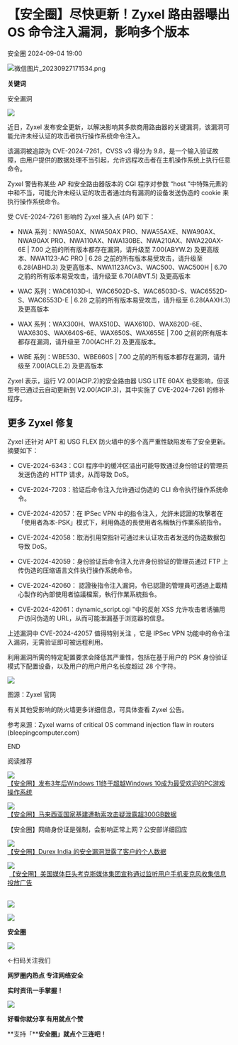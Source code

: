 #  【安全圈】尽快更新！Zyxel 路由器曝出 OS 命令注入漏洞，影响多个版本   
 安全圈   2024-09-04 19:00  
  
![](https://mmbiz.qpic.cn/sz_mmbiz_png/aBHpjnrGylgOvEXHviaXu1fO2nLov9bZ055v7s8F6w1DD1I0bx2h3zaOx0Mibd5CngBwwj2nTeEbupw7xpBsx27Q/640?wx_fmt=png&from=appmsg "微信图片_20230927171534.png")  
  
  
**关键词**  
  
  
  
安全漏洞  
  
  
![](https://mmbiz.qpic.cn/sz_mmbiz_jpg/aBHpjnrGylhuVBWzBFpEzH5a90hN7LMLd1J7Mo5ib7eoshUTHSKnZzHA26iaKlfk3EzCIicJhLzl2xk4b1L5Yo8ag/640?wx_fmt=jpeg&from=appmsg "")  
  
近日，Zyxel 发布安全更新，以解决影响其多款商用路由器的关键漏洞，该漏洞可能允许未经认证的攻击者执行操作系统命令注入。  
  
该漏洞被追踪为 CVE-2024-7261，CVSS v3 得分为 9.8，是一个输入验证故障，由用户提供的数据处理不当引起，允许远程攻击者在主机操作系统上执行任意命令。  
  
Zyxel 警告称某些 AP 和安全路由器版本的 CGI 程序对参数 “host ”中特殊元素的中和不当，可能允许未经认证的攻击者通过向有漏洞的设备发送伪造的 cookie 来执行操作系统命令。  
  
受 CVE-2024-7261 影响的 Zyxel 接入点 (AP) 如下：  
- NWA 系列：NWA50AX、NWA50AX PRO、NWA55AXE、NWA90AX、NWA90AX PRO、NWA110AX、NWA130BE、NWA210AX、NWA220AX-6E | 7.00 之前的所有版本都存在漏洞，请升级至 7.00(ABYW.2) 及更高版本、NWA1123-AC PRO | 6.28 之前的所有版本易受攻击，请升级至 6.28(ABHD.3) 及更高版本、NWA1123ACv3、WAC500、WAC500H | 6.70 之前的所有版本易受攻击，请升级至 6.70(ABVT.5) 及更高版本  
  
- WAC 系列：WAC6103D-I、WAC6502D-S、WAC6503D-S、WAC6552D-S、WAC6553D-E | 6.28 之前的所有版本易受攻击，请升级至 6.28(AAXH.3) 及更高版本  
  
- WAX 系列：WAX300H、WAX510D、WAX610D、WAX620D-6E、WAX630S、WAX640S-6E、WAX650S、WAX655E | 7.00 之前的所有版本都存在漏洞，请升级至 7.00(ACHF.2) 及更高版本。  
  
- WBE 系列：WBE530、WBE660S | 7.00 之前的所有版本都存在漏洞，请升级至 7.00(ACLE.2) 及更高版本  
  
Zyxel 表示，运行 V2.00(ACIP.2)的安全路由器 USG LITE 60AX 也受影响，但该型号已通过云自动更新到 V2.00(ACIP.3)，其中实施了 CVE-2024-7261 的修补程序。  
## 更多 Zyxel 修复  
  
Zyxel 还针对 APT 和 USG FLEX 防火墙中的多个高严重性缺陷发布了安全更新。摘要如下：  
- CVE-2024-6343：CGI 程序中的缓冲区溢出可能导致通过身份验证的管理员发送伪造的 HTTP 请求，从而导致 DoS。  
  
- CVE-2024-7203：验证后命令注入允许通过伪造的 CLI 命令执行操作系统命令。  
  
- CVE-2024-42057：在 IPSec VPN 中的指令注入，允許未認證的攻擊者在「使用者為本-PSK」模式下，利用偽造的長使用者名稱執行作業系統指令。  
  
- CVE-2024-42058：取消引用空指针可通过未认证攻击者发送的伪造数据包导致 DoS。  
  
- CVE-2024-42059：身份验证后命令注入允许身份验证的管理员通过 FTP 上传伪造的压缩语言文件执行操作系统命令。  
  
- CVE-2024-42060： 認證後指令注入漏洞，令已認證的管理員可透過上載精心製作的內部使用者協議檔案，執行作業系統指令。  
  
- CVE-2024-42061：dynamic_script.cgi "中的反射 XSS 允许攻击者诱骗用户访问伪造的 URL，从而可能泄漏基于浏览器的信息。  
  
上述漏洞中 CVE-2024-42057 值得特别关注 ，它是 IPSec VPN 功能中的命令注入漏洞，无需验证即可被远程利用。  
  
利用漏洞所需的特定配置要求会降低其严重性，包括在基于用户的 PSK 身份验证模式下配置设备，以及用户的用户用户名长度超过 28 个字符。  
  
![](https://mmbiz.qpic.cn/sz_mmbiz_jpg/aBHpjnrGylhuVBWzBFpEzH5a90hN7LMLnJazzLiccysvTzLJbSjDhonseT66C0iaEPvV9u531U5BxFO5APTdxhjA/640?wx_fmt=jpeg&from=appmsg "")  
  
图源：Zyxel 官网  
  
有关其他受影响的防火墙更多详细信息，可具体查看 Zyxel 公告。  
  
参考来源：Zyxel warns of critical OS command injection flaw in routers (bleepingcomputer.com)  
  
  
  
END  
  
  
阅读推荐  
  
  
![](https://mmbiz.qpic.cn/sz_mmbiz_jpg/aBHpjnrGylhuVBWzBFpEzH5a90hN7LMLvYicDaeRQnPmibSvg5w9nWiaBeSMDGvrsNPtS8EMdDo87aIgkaK2ExkJA/640?wx_fmt=jpeg "")  
[【安全圈】发布3年后Windows 11终于超越Windows 10成为最受欢迎的PC游戏操作系统](http://mp.weixin.qq.com/s?__biz=MzIzMzE4NDU1OQ==&mid=2652064118&idx=1&sn=18ac97451ab348c4333878751b33fab1&chksm=f36e6536c419ec20c9fc65cb2089f34e5d5253caeecf98dcc0eaf66e6a4b443de2d9517d9490&scene=21#wechat_redirect)  
  
  
  
![](https://mmbiz.qpic.cn/sz_mmbiz_jpg/aBHpjnrGylhuVBWzBFpEzH5a90hN7LMLt2vVbZA7MDULjoxpyCnnaYGNJFelyGev1umWPuCs5w61RuqekzK0cw/640?wx_fmt=jpeg "")  
[【安全圈】马来西亚国家基建遭勒索攻击疑泄露超300GB数据](http://mp.weixin.qq.com/s?__biz=MzIzMzE4NDU1OQ==&mid=2652064118&idx=2&sn=ee6da21eec9d226dddd646c0a22a0f46&chksm=f36e6536c419ec203bfdce0a0ca668825b65c832963b6aec59ddc781b74b842329021e95892f&scene=21#wechat_redirect)  
  
  
【安全圈】网络身份证是强制，会影响正常上网？公安部详细回应  
  
  
  
  
![](https://mmbiz.qpic.cn/sz_mmbiz_jpg/aBHpjnrGylhuVBWzBFpEzH5a90hN7LML5aYWDHREPbtC8FRK433hVpyxo7P99JgIicBAibT0DhmqM7EicreETM42Q/640?wx_fmt=jpeg "")  
[【安全圈】Durex India 的安全漏洞泄露了客户的个人数据](http://mp.weixin.qq.com/s?__biz=MzIzMzE4NDU1OQ==&mid=2652064118&idx=3&sn=e8c491c09d170fcdfc57c3a67ba7a5b4&chksm=f36e6536c419ec20ec6c8dbba8fd1b6cb2575b19e3ec46921c6b8d16b733e47e2eaa9db762de&scene=21#wechat_redirect)  
  
  
  
![](https://mmbiz.qpic.cn/sz_mmbiz_jpg/aBHpjnrGylhuVBWzBFpEzH5a90hN7LMLj587o1vRBia5y6AKwaibnwspv1JATA1geq6w7mMLT0zREMI2f6Wx8BfQ/640?wx_fmt=jpeg "")  
 [【安全圈】美国媒体巨头考克斯媒体集团宣称通过监听用户手机麦克风收集信息投放广告](http://mp.weixin.qq.com/s?__biz=MzIzMzE4NDU1OQ==&mid=2652064118&idx=4&sn=82073eee169a9d857c0e826941a809e9&chksm=f36e6536c419ec207ac664248fd35bd40b7379e4c539b0e1af129e76d22d0a895d0b6e9ff87e&scene=21#wechat_redirect)  
       
  
  
  
  
  
![](https://mmbiz.qpic.cn/mmbiz_gif/aBHpjnrGylgeVsVlL5y1RPJfUdozNyCEft6M27yliapIdNjlcdMaZ4UR4XxnQprGlCg8NH2Hz5Oib5aPIOiaqUicDQ/640?wx_fmt=gif "")  
  
  
  
![](https://mmbiz.qpic.cn/mmbiz_png/aBHpjnrGylgeVsVlL5y1RPJfUdozNyCEDQIyPYpjfp0XDaaKjeaU6YdFae1iagIvFmFb4djeiahnUy2jBnxkMbaw/640?wx_fmt=png "")  
  
**安全圈**  
  
![](https://mmbiz.qpic.cn/mmbiz_gif/aBHpjnrGylgeVsVlL5y1RPJfUdozNyCEft6M27yliapIdNjlcdMaZ4UR4XxnQprGlCg8NH2Hz5Oib5aPIOiaqUicDQ/640?wx_fmt=gif "")  
  
  
←扫码关注我们  
  
**网罗圈内热点 专注网络安全**  
  
**实时资讯一手掌握！**  
  
  
![](https://mmbiz.qpic.cn/mmbiz_gif/aBHpjnrGylgeVsVlL5y1RPJfUdozNyCE3vpzhuku5s1qibibQjHnY68iciaIGB4zYw1Zbl05GQ3H4hadeLdBpQ9wEA/640?wx_fmt=gif "")  
  
**好看你就分享 有用就点个赞**  
  
**支持「****安全圈」就点个三连吧！**  
  
